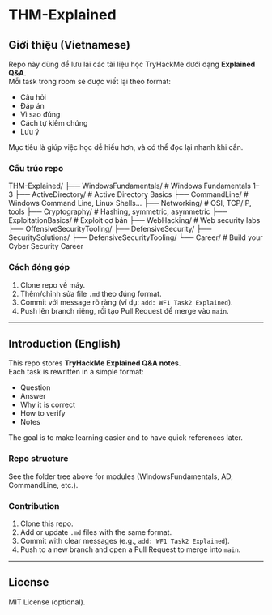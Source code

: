 # THM-Explained

## Giới thiệu (Vietnamese)
Repo này dùng để lưu lại các tài liệu học TryHackMe dưới dạng **Explained Q&A**.  
Mỗi task trong room sẽ được viết lại theo format:
- Câu hỏi  
- Đáp án  
- Vì sao đúng  
- Cách tự kiểm chứng  
- Lưu ý  

Mục tiêu là giúp việc học dễ hiểu hơn, và có thể đọc lại nhanh khi cần.

### Cấu trúc repo

THM-Explained/
├── WindowsFundamentals/    # Windows Fundamentals 1–3
├── ActiveDirectory/        # Active Directory Basics
├── CommandLine/            # Windows Command Line, Linux Shells...
├── Networking/             # OSI, TCP/IP, tools
├── Cryptography/           # Hashing, symmetric, asymmetric
├── ExploitationBasics/     # Exploit cơ bản
├── WebHacking/             # Web security labs
├── OffensiveSecurityTooling/
├── DefensiveSecurity/
├── SecuritySolutions/
├── DefensiveSecurityTooling/
└── Career/                 # Build your Cyber Security Career



### Cách đóng góp
1. Clone repo về máy.  
2. Thêm/chỉnh sửa file `.md` theo đúng format.  
3. Commit với message rõ ràng (ví dụ: `add: WF1 Task2 Explained`).  
4. Push lên branch riêng, rồi tạo Pull Request để merge vào `main`.

---

## Introduction (English)
This repo stores **TryHackMe Explained Q&A notes**.  
Each task is rewritten in a simple format:
- Question  
- Answer  
- Why it is correct  
- How to verify  
- Notes  

The goal is to make learning easier and to have quick references later.

### Repo structure
See the folder tree above for modules (WindowsFundamentals, AD, CommandLine, etc.).

### Contribution
1. Clone this repo.  
2. Add or update `.md` files with the same format.  
3. Commit with clear messages (e.g., `add: WF1 Task2 Explained`).  
4. Push to a new branch and open a Pull Request to merge into `main`.

---

## License
MIT License (optional).

